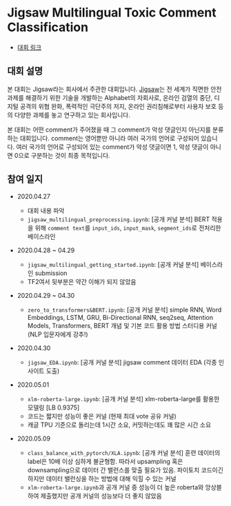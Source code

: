 # Jigsaw Multilingual Toxic Comment Classification

- [대회 링크](https://www.kaggle.com/c/jigsaw-multilingual-toxic-comment-classification/overview)



## 대회 설명

본 대회는 Jigsaw라는 회사에서 주관한 대회입니다. [Jigsaw](https://jigsaw.google.com/)는 전 세계가 직면한 안전 과제를 해결하기 위한 기술을 개발하는 Alphabet의 자회사로, 온라인 검열의 중단, 디지털 공격의 위협 완화, 폭력적인 극단주의 저지, 온라인 권리침해로부터 사용자 보호 등의 다양한 과제를 놓고 연구하고 있는 회사입니다.

본 대회는 어떤 comment가 주어졌을 때 그 comment가 악성 댓글인지 아닌지를 분류하는 대회입니다. comment는 영어뿐만 아니라 여러 국가의 언어로 구성되어 있습니다. 여러 국가의 언어로 구성되어 있는 comment가 악성 댓글이면 1, 악성 댓글이 아니면 0으로 구분하는 것이 최종 목적입니다.

## 참여 일지

- 2020.04.27

  - 대회 내용 파악
  - `jigsaw_multilingual_preprocessing.ipynb`: [공개 커널 분석] BERT 적용을 위해 `comment text`를 `input_ids`, `input_mask`, `segment_ids`로 전처리한 베이스라인
- 2020.04.28 ~ 04.29
  - `jigsaw_multilingual_getting_started.ipynb`: [공개 커널 분석] 베이스라인 submission
  - TF2여서 뒷부분은 약간 이해가 되지 않았음
- 2020.04.29 ~ 04.30
  - `zero_to_transformers&BERT.ipynb`: [공개 커널 분석] simple RNN, Word Embeddings, LSTM, GRU, Bi-Directional RNN, seq2seq, Attention Models, Transformers, BERT 개념 및 기본 코드 활용 방법 스터디용 커널 (NLP 입문자에게 강추!)
- 2020.04.30
  - `jigsaw_EDA.ipynb`: [공개 커널 분석] jigsaw comment 데이터 EDA (각종 인사이트 도출)
- 2020.05.01
  - `xlm-roberta-large.ipynb`: [공개 커널 분석] xlm-roberta-large를 활용한 모델링 [LB 0.9375]
  - 코드는 짧지만 성능이 좋은 커널 (현재 최대 vote 공유 커널)
  - 캐글 TPU 기준으로 돌리는데 1시간 소요, 커밋하는데도 꽤 많은 시간 소요
- 2020.05.09
  - `class_balance_with_pytorch/XLA.ipynb`: [공개 커널 분석] 훈련 데이터의 label은 10배 이상 심하게 불균형함. 따라서 upsampling 혹은 downsampling으로 데이터 간 밸런스를 맞출 필요가 있음. 파이토치 코드이긴 하지만 데이터 밸런싱을 하는 방법에 대해 익힐 수 있는 커널
  - `xlm-roberta-large.ipynb`과 공개 커널 중 성능이 더 높은 roberta와 앙상블하여 제출했지만 공개 커널의 성능보다 더 좋지 않았음